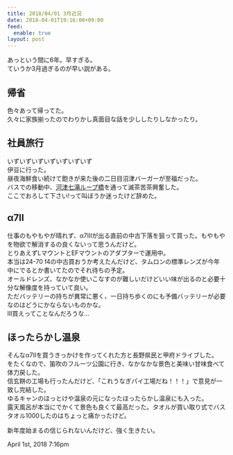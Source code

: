 ```yaml
---
title: 2018/04/01 3月近況
date: 2018-04-01T19:16:00+09:00
feed:
  enable: true
layout: post
---
```

<p>      あっという間に6年。早すぎる。<br>      ていうか3月過ぎるのが早い説がある。    </p>    <h2>帰省</h2>    <p>      色々あって帰ってた。<br>      久々に家族揃ったのでわりかし真面目な話を少ししたりしなかったり。    </p>    <h2>社員旅行</h2>    <p>      いずいずいずいずいずいずいず<br>      伊豆に行った。<br>      昼夜海鮮食い続けて飽きが来た後の二日目沼津バーガーが至福だった。<br>      バスでの移動中、<a href="https://www.surugawan.net/guide/23.html" target="_blank">河津七滝ループ橋</a>を通って滅茶苦茶興奮した。<br>      ここでおろして下さい!って叫ぼうか迷ったけど辞めた。    </p>    <h2>α7II</h2>    <p>      仕事のもやもやが晴れず、α7IIIが出る直前の中古下落を狙って買った。もやもやを物欲で解消するの良くないって思うんだけど。<br>      とりあえずLマウントとEFマウントのアダプターで運用中。<br>      本当は24-70      f4の中古買おうか考えたんだけど、タムロンの標準レンズが今年中にでるとか書いてたのでそれ待ちの予定。<br>      オールドレンズ、なかなか使いこなすのが難しいだけどいい味が出るのと必要十分な解像度を持っていて良い。<br>      ただバッテリーの持ちが異常に悪く、一日持ち歩くのにも予備バッテリーが必要なのはどうにかならないものかな。<br>      III買えってことなんだろうな…    </p>    <h2>ほったらかし温泉</h2>    <p>      そんなα7IIを買うきっかけを作ってくれた方と長野県民と甲府ドライブした。<br>      をたくなので、笛吹のフルーツ公園に行き、なかなかな景色と美味い甘味食べて体力戻した。<br>      信玄餅の工場も行ったんだけど、「これうなぎパイ工場だね！！！」で意見が一致し完結した。<br>      ゆるキャンのほっとけや温泉の元になったほったらかし温泉にも入った。<br>      露天風呂が本当にでかくて景色も良くて最高だった。タオルが買い取り式でバスタオル1000したのはちょっと痛かったけど。    </p>    <p>新年度始まるの信じられないんだけど、強く生きたい。</p>    <div id="footer">      <span id="timestamp"> April 1st, 2018 7:16pm </span>    </div>
